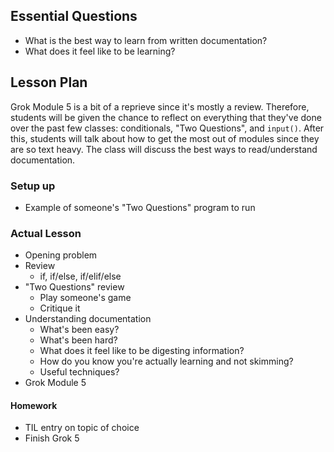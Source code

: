 ## Essential Questions

- What is the best way to learn from written documentation?
- What does it feel like to be learning?

## Lesson Plan

Grok Module 5 is a bit of a reprieve since it's mostly a review. Therefore,
students will be given the chance to reflect on everything that they've done
over the past few classes: conditionals, "Two Questions", and `input()`. After
this, students will talk about how to get the most out of modules since they are
so text heavy. The class will discuss the best ways to read/understand
documentation.

### Setup up

- Example of someone's "Two Questions" program to run

### Actual Lesson

- Opening problem
- Review
    - if, if/else, if/elif/else
- "Two Questions" review
    - Play someone's game
    - Critique it
- Understanding documentation
    - What's been easy?
    - What's been hard?
    - What does it feel like to be digesting information?
    - How do you know you're actually learning and not skimming?
    - Useful techniques?
- Grok Module 5

#### Homework

- TIL entry on topic of choice
- Finish Grok 5
